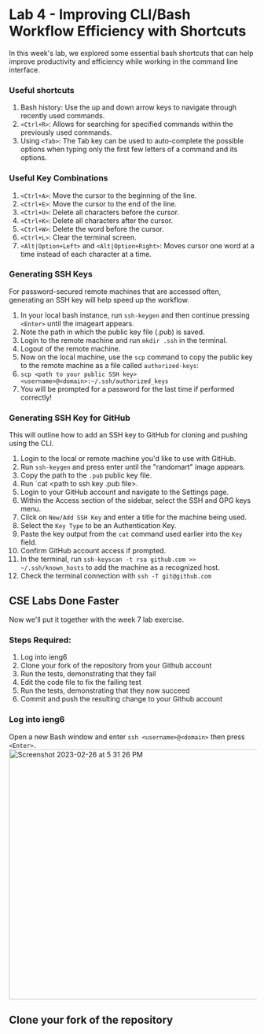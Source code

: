 # Lab 4 - Improving CLI/Bash Workflow Efficiency with Shortcuts
In this week's lab, we explored some essential bash shortcuts that can help improve productivity and efficiency while working in the command line interface.

### Useful shortcuts
1. Bash history: Use the up and down arrow keys to navigate through recently used commands.
2. `<Ctrl+R>`: Allows for searching for specified commands within the previously used commands.
3. Using `<Tab>`: The Tab key can be used to auto-complete the possible options when typing only the first few letters of a command and its options.

### Useful Key Combinations
1. `<Ctrl+A>`: Move the cursor to the beginning of the line.
2. `<Ctrl+E>`: Move the cursor to the end of the line.
3. `<Ctrl+U>`: Delete all characters before the cursor.
4. `<Ctrl+K>`: Delete all characters after the cursor.
5. `<Ctrl+W>`: Delete the word before the cursor.
6. `<Ctrl+L>`: Clear the terminal screen.
7. `<Alt|Option+Left>` and `<Alt|Option+Right>`: Moves cursor one word at a time instead of each character at a time.

### Generating SSH Keys
For password-secured remote machines that are accessed often, generating an SSH key will help speed up the workflow.
1. In your local bash instance, run `ssh-keygen` and then continue pressing `<Enter>` until the imageart appears.
2. Note the path in which the public key file (.pub) is saved.
3. Login to the remote machine and run `mkdir .ssh` in the terminal.
4. Logout of the remote machine.
5. Now on the local machine, use the `scp` command to copy the public key to the remote machine as a file called `authorized-keys`:
6. `scp <path to your public SSH key> <username>@<domain>:~/.ssh/authorized_keys`
7. You will be prompted for a password for the last time if performed correctly!

### Generating SSH Key for GitHub
This will outline how to add an SSH key to GitHub for cloning and pushing using the CLI.
1. Login to the local or remote machine you'd like to use with GitHub.
2. Run `ssh-keygen` and press enter until the "randomart" image appears.
3. Copy the path to the `.pub` public key file.
4. Run `cat <path to ssh key .pub file>.
5. Login to your GitHub account and navigate to the Settings page.
6. Within the Access section of the sidebar, select the SSH and GPG keys menu.
7. Click on `New/Add SSH Key` and enter a title for the machine being used.
8. Select the `Key Type` to be an Authentication Key.
9. Paste the key output from the `cat` command used earlier into the `Key` field.
10. Confirm GitHub account access if prompted.
11. In the terminal, run `ssh-keyscan -t rsa github.com >> ~/.ssh/known_hosts` to add the machine as a recognized host.
12. Check the terminal connection with `ssh -T git@github.com`

## CSE Labs Done Faster
Now we'll put it together with the week 7 lab exercise.
### Steps Required:
1. Log into ieng6
2. Clone your fork of the repository from your Github account
3. Run the tests, demonstrating that they fail
4. Edit the code file to fix the failing test
5. Run the tests, demonstrating that they now succeed
6. Commit and push the resulting change to your Github account

### Log into ieng6
Open a new Bash window and enter `ssh <username>@<domain>` then press `<Enter>`.
<img width="508" alt="Screenshot 2023-02-26 at 5 31 26 PM" src="https://user-images.githubusercontent.com/122574417/221452018-21e38a64-ec7b-4568-bdf5-e2c1f4129bc2.png">

## Clone your fork of the repository




